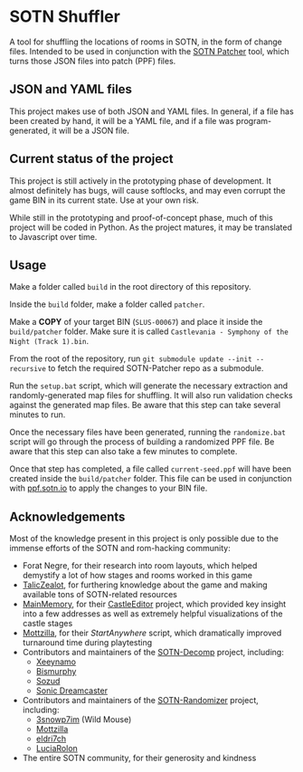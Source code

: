 # SOTN Shuffler

A tool for shuffling the locations of rooms in SOTN, in the form of change files. Intended to be used in conjunction with the [SOTN Patcher](https://github.com/SestrenExsis/SOTN-Patcher) tool, which turns those JSON files into patch (PPF) files.

## JSON and YAML files

This project makes use of both JSON and YAML files. In general, if a file has been created by hand, it will be a YAML file, and if a file was program-generated, it will be a JSON file.

## Current status of the project

This project is still actively in the prototyping phase of development. It almost definitely has bugs, will cause softlocks, and may even corrupt the game BIN in its current state. Use at your own risk.

While still in the prototyping and proof-of-concept phase, much of this project will be coded in Python. As the project matures, it may be translated to Javascript over time.

## Usage

Make a folder called `build` in the root directory of this repository.

Inside the `build` folder, make a folder called `patcher`.

Make a **COPY** of your target BIN (`SLUS-00067`) and place it inside the `build/patcher` folder. Make sure it is called `Castlevania - Symphony of the Night (Track 1).bin`.

From the root of the repository, run `git submodule update --init --recursive` to fetch the required SOTN-Patcher repo as a submodule.

Run the `setup.bat` script, which will generate the necessary extraction and randomly-generated map files for shuffling. It will also run validation checks against the generated map files. Be aware that this step can take several minutes to run.

Once the necessary files have been generated, running the `randomize.bat` script will go through the process of building a randomized PPF file. Be aware that this step can also take a few minutes to complete.

Once that step has completed, a file called `current-seed.ppf` will have been created inside the `build/patcher` folder. This file can be used in conjunction with [ppf.sotn.io](https://ppf.sotn.io/) to apply the changes to your BIN file.

## Acknowledgements

Most of the knowledge present in this project is only possible due to the immense efforts of the SOTN and rom-hacking community:

- Forat Negre, for their research into room layouts, which helped demystify a lot of how stages and rooms worked in this game
- [TalicZealot](https://github.com/taliczealot), for furthering knowledge about the game and making available tons of SOTN-related resources
- [MainMemory](https://github.com/MainMemory), for their [CastleEditor](https://github.com/MainMemory/SotNCastleEditor) project, which provided key insight into a few addresses as well as extremely helpful visualizations of the castle stages
- [Mottzilla](https://github.com/MottZilla), for their _StartAnywhere_ script, which dramatically improved turnaround time during playtesting
- Contributors and maintainers of the [SOTN-Decomp](https://github.com/Xeeynamo/sotn-decomp) project, including:
  - [Xeeynamo](https://github.com/Xeeynamo)
  - [Bismurphy](https://github.com/bismurphy)
  - [Sozud](https://github.com/sozud)
  - [Sonic Dreamcaster](https://github.com/sonicdcer)
- Contributors and maintainers of the [SOTN-Randomizer](https://github.com/3snowp7im/SotN-Randomizer) project, including:
  - [3snowp7im](https://github.com/3snowp7im) (Wild Mouse)
  - [Mottzilla](https://github.com/MottZilla)
  - [eldri7ch](https://github.com/eldri7ch2)
  - [LuciaRolon](https://github.com/LuciaRolon)
- The entire SOTN community, for their generosity and kindness
